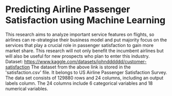 # Predicting Airline Passenger Satisfaction using Machine Learning
This research aims to analyze important service features on flights, so airlines can re-strategise their business model and put majority focus on the services that play a crucial role in passenger satisfaction to gain more market share. This research will not only benefit the incumbent airlines but will also be useful for new prospects who plan to enter this industry.
Dataset: https://www.kaggle.com/datasets/johndddddd/customer-satisfaction
The dataset from the above link is stored in the 'satisfaction.csv' file. It belongs to US Airline Passenger Satisfaction Survey. The data set consists of 129880 rows and 24 columns, including an output labels column. The 24 columns include 6 categorical variables and 18 numerical variables.
